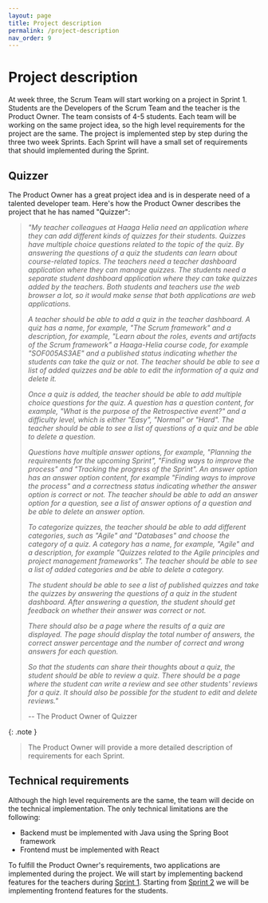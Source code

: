```yaml
---
layout: page
title: Project description
permalink: /project-description
nav_order: 9
---
```


# Project description

At week three, the Scrum Team will start working on a project in Sprint 1. Students are the Developers of the Scrum Team and the teacher is the Product Owner. The team consists of 4-5 students. Each team will be working on the same project idea, so the high level requirements for the project are the same. The project is implemented step by step during the three two week Sprints. Each Sprint will have a small set of requirements that should implemented during the Sprint.

## Quizzer

The Product Owner has a great project idea and is in desperate need of a talented developer team. Here's how the Product Owner describes the project that he has named "Quizzer":

> _"My teacher colleagues at Haaga Helia need an application where they can add different kinds of quizzes for their students. Quizzes have multiple choice questions related to the topic of the quiz. By answering the questions of a quiz the students can learn about course-related topics. The teachers need a teacher dashboard application where they can manage quizzes. The students need a separate student dashboard application where they can take quizzes added by the teachers. Both students and teachers use the web browser a lot, so it would make sense that both applications are web applications._
>
> _A teacher should be able to add a quiz in the teacher dashboard. A quiz has a name, for example, "The Scrum framework" and a description, for example, "Learn about the roles, events and artifacts of the Scrum framework" a Haaga-Helia course code, for example "SOF005AS3AE" and a published status indicating whether the students can take the quiz or not. The teacher should be able to see a list of added quizzes and be able to edit the information of a quiz and delete it._
>
> _Once a quiz is added, the teacher should be able to add multiple choice questions for the quiz. A question has a question content, for example, "What is the purpose of the Retrospective event?" and a difficulty level, which is either "Easy", "Normal" or "Hard". The teacher should be able to see a list of questions of a quiz and be able to delete a question._
>
> _Questions have multiple answer options, for example, "Planning the requirements for the upcoming Sprint", "Finding ways to improve the process" and "Tracking the progress of the Sprint". An answer option has an answer option content, for example "Finding ways to improve the process" and a correctness status indicating whether the answer option is correct or not. The teacher should be able to add an answer option for a question, see a list of answer options of a question and be able to delete an answer option._
>
> _To categorize quizzes, the teacher should be able to add different categories, such as "Agile" and "Databases" and choose the category of a quiz. A category has a name, for example, "Agile" and a description, for example "Quizzes related to the Agile principles and project management frameworks". The teacher should be able to see a list of added categories and be able to delete a category._
>
> _The student should be able to see a list of published quizzes and take the quizzes by answering the questions of a quiz in the student dashboard. After answering a question, the student should get feedback on whether their answer was correct or not._
>
> _There should also be a page where the results of a quiz are displayed. The page should display the total number of answers, the correct answer percentage and the number of correct and wrong answers for each question._
>
> _So that the students can share their thoughts about a quiz, the student should be able to review a quiz. There should be a page where the student can write a review and see other students' reviews for a quiz. It should also be possible for the student to edit and delete reviews."_
>
> -- The Product Owner of Quizzer

{: .note }
>
> The Product Owner will provide a more detailed description of requirements for each Sprint.

## Technical requirements

Although the high level requirements are the same, the team will decide on the technical implementation. The only technical limitations are the following:

- Backend must be implemented with Java using the Spring Boot framework
- Frontend must be implemented with React

To fulfill the Product Owner's requirements, two applications are implemented during the project. We will start by implementing backend features for the teachers during [Sprint 1](/sprint-1). Starting from [Sprint 2](/sprint-2) we will be implementing frontend features for the students.
